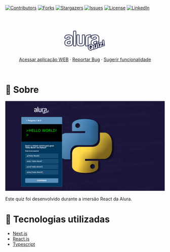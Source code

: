 [contributors-shield]: https://img.shields.io/github/contributors/luanws/quiz.svg?style=for-the-badge
[contributors-url]: https://github.com/luanws/quiz/graphs/contributors
[forks-shield]: https://img.shields.io/github/forks/luanws/quiz.svg?style=for-the-badge
[forks-url]: https://github.com/luanws/quiz/network/members
[stars-shield]: https://img.shields.io/github/stars/luanws/quiz.svg?style=for-the-badge
[stars-url]: https://github.com/luanws/quiz/stargazers
[issues-shield]: https://img.shields.io/github/issues/luanws/quiz.svg?style=for-the-badge
[issues-url]: https://github.com/luanws/quiz/issues
[license-shield]: https://img.shields.io/github/license/luanws/quiz.svg?style=for-the-badge
[license-url]: https://github.com/luanws/quiz/blob/master/LICENSE.txt
[linkedin-shield]: https://img.shields.io/badge/-LinkedIn-black.svg?style=for-the-badge&logo=linkedin&colorB=555
[linkedin-url]: https://www.linkedin.com/in/luanws/


[![Contributors][contributors-shield]][contributors-url]
[![Forks][forks-shield]][forks-url]
[![Stargazers][stars-shield]][stars-url]
[![Issues][issues-shield]][issues-url]
[![License][license-shield]][license-url]
[![LinkedIn][linkedin-shield]][linkedin-url]

<br/>
<br/>

<p align="center">
  <a href="https://github.com/luanws/quiz">
    <svg class="QuizLogo-sc-5mo635-0 bkdKNt" width="135" height="67" viewBox="0 0 135 67" fill="none" xmlns="http://www.w3.org/2000/svg"><g clip-path="url(#clip0)"><mask id="path-1-outside-1" maskUnits="userSpaceOnUse" x="2" y="2" width="110" height="50" fill="black"><rect fill="white" x="2" y="2" width="110" height="50"></rect><path fill-rule="evenodd" clip-rule="evenodd" d="M32.0345 4H36.8354C37.0766 4 37.2787 4.186 37.2787 4.408V48.628C37.2778 48.7361 37.2309 48.8396 37.148 48.9162C37.0651 48.9928 36.9529 49.0363 36.8354 49.0375H32.0345C31.9171 49.0363 31.8048 48.9928 31.7219 48.9162C31.639 48.8396 31.5921 48.7361 31.5913 48.628V4.408C31.5913 4.186 31.7917 4 32.0345 4ZM65.0296 40.3855V41.5C65.0296 41.983 64.9498 42.6505 64.7477 43.5055C64.5864 44.3215 64.1024 45.175 63.3364 45.9925C62.5705 46.81 61.4412 47.5525 59.9077 48.1465C58.3759 48.7405 56.2769 49.0375 53.575 49.0375C50.8714 49.0375 48.7741 48.7405 47.2422 48.1465C45.7104 47.5525 44.5794 46.846 43.8135 45.9925C43.0476 45.175 42.5619 44.3215 42.4006 43.468C42.2393 42.613 42.1187 41.983 42.1187 41.5V16.327C42.1187 16.1035 42.3207 15.919 42.5619 15.919H47.3628C47.604 15.919 47.8061 16.1035 47.8061 16.327V39.904C47.8061 40.684 47.9267 41.239 48.0489 41.686C48.1695 42.1315 48.4107 42.577 48.7741 42.9475C49.1375 43.357 49.703 43.69 50.4689 43.951C51.1941 44.2105 52.2028 44.359 53.4544 44.359C54.745 44.359 55.7929 44.209 56.5588 43.951C57.3247 43.69 57.8902 43.357 58.2944 42.985C58.6969 42.6145 58.9788 42.205 59.101 41.7595C59.2216 41.314 59.383 40.9435 59.383 39.8665V16.327C59.383 16.1035 59.585 15.919 59.8262 15.919H64.6271C64.8683 15.919 65.0704 16.1035 65.0704 16.327V40.387H65.0296V40.3855ZM81.3667 15.919H84.5933C84.8769 15.919 85.0773 16.1785 84.9975 16.438L83.9089 20.299C83.8682 20.485 83.6661 20.596 83.5047 20.596H81.2461C80.0353 20.596 79.0673 20.746 78.3013 21.0415C77.5762 21.3385 76.9699 21.673 76.5674 22.081C76.2092 22.4272 75.9466 22.8475 75.8015 23.3065C75.6793 23.752 75.6385 24.1615 75.6385 24.532V48.6655C75.6377 48.7736 75.5908 48.8771 75.5079 48.9537C75.425 49.0303 75.3127 49.0738 75.1953 49.075H70.3553C70.2378 49.0738 70.1256 49.0303 70.0427 48.9537C69.9598 48.8771 69.9128 48.7736 69.912 48.6655V23.4925C69.912 23.047 69.9919 22.378 70.1939 21.5245C70.3553 20.6695 70.8393 19.8535 71.6052 19C72.3711 18.1825 73.5021 17.44 75.0339 16.846C76.5267 16.216 78.6647 15.919 81.3667 15.919ZM15.4156 15.919C19.3267 15.919 22.1916 16.624 24.0477 18.034C25.8631 19.4455 26.7904 21.229 26.7904 23.344V41.5375C26.7904 42.28 26.629 43.0975 26.3471 43.951C26.0652 44.842 25.4997 45.658 24.6523 46.3645C23.8049 47.107 22.6364 47.6995 21.1844 48.22C19.7308 48.703 17.7948 48.9625 15.4563 48.9625C13.077 48.9625 11.1801 48.703 9.72815 48.22C8.27615 47.737 7.10444 47.107 6.25867 46.3645C5.41126 45.622 4.84741 44.8045 4.56385 43.9495C4.28193 43.06 4.12059 42.2425 4.12059 41.5375V38.6425C4.12059 37.0825 4.56548 35.671 5.41126 34.408C6.29941 33.1465 7.50859 32.218 9.12356 31.6975C9.93022 31.438 10.8184 31.1785 11.8662 30.844C12.875 30.5095 13.8821 30.214 14.8501 29.878C15.8181 29.581 16.6264 29.284 17.3516 29.062C18.0784 28.8025 18.5216 28.69 18.683 28.6165C18.8443 28.5415 19.0855 28.4305 19.3674 28.282C19.651 28.1335 19.9329 27.9115 20.2148 27.652C20.4984 27.3535 20.7004 27.0205 20.9009 26.686C21.103 26.314 21.1844 25.8685 21.1844 25.3855V24.235C21.1844 23.827 21.103 23.419 20.9009 22.9735C20.7396 22.5265 20.4169 22.156 19.9736 21.784C19.5304 21.4135 18.9241 21.1165 18.1973 20.893C17.4721 20.671 16.5449 20.56 15.4156 20.56C13.1976 20.56 11.7049 20.968 10.8982 21.8215C10.2024 22.5714 9.79155 23.51 9.72815 24.4945C9.72815 24.718 9.52607 24.8665 9.28489 24.8665H4.44489C4.32744 24.8657 4.21502 24.8225 4.13182 24.7462C4.04861 24.6699 4.00128 24.5666 4 24.4585V23.3815C4 22.342 4.20207 21.376 4.64533 20.4865C5.04948 19.594 5.73393 18.7765 6.70193 18.109C7.63082 17.44 8.80089 16.8835 10.2529 16.513C11.6641 16.141 13.3981 15.919 15.4156 15.919ZM21.1437 32.218C21.1067 32.4085 21.0265 32.5896 20.9083 32.7496C20.7901 32.9096 20.6365 33.0449 20.4576 33.1465C20.0942 33.3685 19.7732 33.4795 19.4489 33.592C18.7644 33.814 18.0376 34.0375 17.2717 34.297C16.5058 34.5565 15.779 34.8175 15.0929 35.002C14.2862 35.263 13.5203 35.485 12.8342 35.7445C12.2847 35.9657 11.7695 36.2532 11.3024 36.5995C10.8982 36.9325 10.5348 37.342 10.2105 37.861C9.88948 38.3815 9.72815 39.013 9.72815 39.7915C9.72815 41.3515 10.1307 42.502 10.9373 43.282C11.744 44.0245 13.2367 44.4325 15.4156 44.4325C17.6335 44.4325 19.167 44.0245 19.9736 43.2445C20.7803 42.4285 21.1844 41.314 21.1844 39.829V32.218H21.1437ZM98.5511 15.919C102.462 15.919 105.327 16.624 107.183 18.034C108.999 19.4455 109.926 21.229 109.926 23.344V41.5375C109.926 42.28 109.765 43.0975 109.483 43.951C109.199 44.842 108.635 45.658 107.788 46.3645C106.94 47.107 105.77 47.6995 104.318 48.22C102.868 48.703 100.93 48.9625 98.5919 48.9625C96.2126 48.9625 94.3157 48.703 92.8637 48.22C91.4117 47.737 90.24 47.107 89.3942 46.3645C88.5468 45.622 87.983 44.8045 87.6994 43.9495C87.4175 43.06 87.2562 42.2425 87.2562 41.5375V38.6425C87.2562 37.0825 87.6994 35.671 88.5468 34.408C89.435 33.1465 90.6442 32.218 92.2575 31.6975C93.0642 31.438 93.9523 31.1785 95.0018 30.844C96.0089 30.5095 97.0176 30.214 97.9856 29.878C98.9536 29.581 99.7619 29.284 100.487 29.062C101.212 28.8025 101.657 28.69 101.819 28.6165C101.98 28.5415 102.221 28.4305 102.503 28.282C102.787 28.1335 103.068 27.9115 103.35 27.652C103.634 27.3535 103.834 27.0205 104.036 26.686C104.239 26.314 104.318 25.8685 104.318 25.3855V24.235C104.318 23.827 104.237 23.419 104.036 22.9735C103.875 22.5265 103.552 22.156 103.108 21.784C102.666 21.4135 102.06 21.1165 101.335 20.893C100.608 20.671 99.6805 20.56 98.5511 20.56C96.3316 20.56 94.8405 20.968 94.0338 21.8215C93.3379 22.5714 92.9271 23.51 92.8637 24.4945C92.8637 24.718 92.6616 24.8665 92.4188 24.8665H87.5788C87.4617 24.8653 87.3496 24.822 87.2668 24.7457C87.1839 24.6694 87.1368 24.5663 87.1356 24.4585V23.3815C87.1356 22.342 87.3376 21.376 87.7809 20.4865C88.1834 19.594 88.8695 18.7765 89.8375 18.109C90.7664 17.44 91.9348 16.8835 93.3868 16.513C94.8405 16.141 96.5336 15.919 98.5511 15.919ZM104.279 32.218C104.242 32.4085 104.162 32.5896 104.044 32.7496C103.926 32.9096 103.772 33.0449 103.593 33.1465C103.23 33.3685 102.909 33.4795 102.584 33.592C101.9 33.814 101.173 34.0375 100.406 34.297C99.6397 34.5565 98.9145 34.8175 98.2284 35.002C97.4218 35.263 96.6542 35.485 95.9698 35.7445C95.4196 35.9656 94.9039 36.2531 94.4363 36.5995C94.0338 36.9325 93.6704 37.342 93.3477 37.861C93.025 38.3815 92.8637 39.013 92.8637 39.7915C92.8637 41.3515 93.2662 42.502 94.0729 43.282C94.8796 44.0245 96.3723 44.4325 98.5511 44.4325C100.769 44.4325 102.303 44.0245 103.109 43.2445C103.916 42.4285 104.318 41.314 104.318 39.829V32.218H104.279Z"></path></mask><path fill-rule="evenodd" clip-rule="evenodd" d="M32.0345 4H36.8354C37.0766 4 37.2787 4.186 37.2787 4.408V48.628C37.2778 48.7361 37.2309 48.8396 37.148 48.9162C37.0651 48.9928 36.9529 49.0363 36.8354 49.0375H32.0345C31.9171 49.0363 31.8048 48.9928 31.7219 48.9162C31.639 48.8396 31.5921 48.7361 31.5913 48.628V4.408C31.5913 4.186 31.7917 4 32.0345 4ZM65.0296 40.3855V41.5C65.0296 41.983 64.9498 42.6505 64.7477 43.5055C64.5864 44.3215 64.1024 45.175 63.3364 45.9925C62.5705 46.81 61.4412 47.5525 59.9077 48.1465C58.3759 48.7405 56.2769 49.0375 53.575 49.0375C50.8714 49.0375 48.7741 48.7405 47.2422 48.1465C45.7104 47.5525 44.5794 46.846 43.8135 45.9925C43.0476 45.175 42.5619 44.3215 42.4006 43.468C42.2393 42.613 42.1187 41.983 42.1187 41.5V16.327C42.1187 16.1035 42.3207 15.919 42.5619 15.919H47.3628C47.604 15.919 47.8061 16.1035 47.8061 16.327V39.904C47.8061 40.684 47.9267 41.239 48.0489 41.686C48.1695 42.1315 48.4107 42.577 48.7741 42.9475C49.1375 43.357 49.703 43.69 50.4689 43.951C51.1941 44.2105 52.2028 44.359 53.4544 44.359C54.745 44.359 55.7929 44.209 56.5588 43.951C57.3247 43.69 57.8902 43.357 58.2944 42.985C58.6969 42.6145 58.9788 42.205 59.101 41.7595C59.2216 41.314 59.383 40.9435 59.383 39.8665V16.327C59.383 16.1035 59.585 15.919 59.8262 15.919H64.6271C64.8683 15.919 65.0704 16.1035 65.0704 16.327V40.387H65.0296V40.3855ZM81.3667 15.919H84.5933C84.8769 15.919 85.0773 16.1785 84.9975 16.438L83.9089 20.299C83.8682 20.485 83.6661 20.596 83.5047 20.596H81.2461C80.0353 20.596 79.0673 20.746 78.3013 21.0415C77.5762 21.3385 76.9699 21.673 76.5674 22.081C76.2092 22.4272 75.9466 22.8475 75.8015 23.3065C75.6793 23.752 75.6385 24.1615 75.6385 24.532V48.6655C75.6377 48.7736 75.5908 48.8771 75.5079 48.9537C75.425 49.0303 75.3127 49.0738 75.1953 49.075H70.3553C70.2378 49.0738 70.1256 49.0303 70.0427 48.9537C69.9598 48.8771 69.9128 48.7736 69.912 48.6655V23.4925C69.912 23.047 69.9919 22.378 70.1939 21.5245C70.3553 20.6695 70.8393 19.8535 71.6052 19C72.3711 18.1825 73.5021 17.44 75.0339 16.846C76.5267 16.216 78.6647 15.919 81.3667 15.919ZM15.4156 15.919C19.3267 15.919 22.1916 16.624 24.0477 18.034C25.8631 19.4455 26.7904 21.229 26.7904 23.344V41.5375C26.7904 42.28 26.629 43.0975 26.3471 43.951C26.0652 44.842 25.4997 45.658 24.6523 46.3645C23.8049 47.107 22.6364 47.6995 21.1844 48.22C19.7308 48.703 17.7948 48.9625 15.4563 48.9625C13.077 48.9625 11.1801 48.703 9.72815 48.22C8.27615 47.737 7.10444 47.107 6.25867 46.3645C5.41126 45.622 4.84741 44.8045 4.56385 43.9495C4.28193 43.06 4.12059 42.2425 4.12059 41.5375V38.6425C4.12059 37.0825 4.56548 35.671 5.41126 34.408C6.29941 33.1465 7.50859 32.218 9.12356 31.6975C9.93022 31.438 10.8184 31.1785 11.8662 30.844C12.875 30.5095 13.8821 30.214 14.8501 29.878C15.8181 29.581 16.6264 29.284 17.3516 29.062C18.0784 28.8025 18.5216 28.69 18.683 28.6165C18.8443 28.5415 19.0855 28.4305 19.3674 28.282C19.651 28.1335 19.9329 27.9115 20.2148 27.652C20.4984 27.3535 20.7004 27.0205 20.9009 26.686C21.103 26.314 21.1844 25.8685 21.1844 25.3855V24.235C21.1844 23.827 21.103 23.419 20.9009 22.9735C20.7396 22.5265 20.4169 22.156 19.9736 21.784C19.5304 21.4135 18.9241 21.1165 18.1973 20.893C17.4721 20.671 16.5449 20.56 15.4156 20.56C13.1976 20.56 11.7049 20.968 10.8982 21.8215C10.2024 22.5714 9.79155 23.51 9.72815 24.4945C9.72815 24.718 9.52607 24.8665 9.28489 24.8665H4.44489C4.32744 24.8657 4.21502 24.8225 4.13182 24.7462C4.04861 24.6699 4.00128 24.5666 4 24.4585V23.3815C4 22.342 4.20207 21.376 4.64533 20.4865C5.04948 19.594 5.73393 18.7765 6.70193 18.109C7.63082 17.44 8.80089 16.8835 10.2529 16.513C11.6641 16.141 13.3981 15.919 15.4156 15.919ZM21.1437 32.218C21.1067 32.4085 21.0265 32.5896 20.9083 32.7496C20.7901 32.9096 20.6365 33.0449 20.4576 33.1465C20.0942 33.3685 19.7732 33.4795 19.4489 33.592C18.7644 33.814 18.0376 34.0375 17.2717 34.297C16.5058 34.5565 15.779 34.8175 15.0929 35.002C14.2862 35.263 13.5203 35.485 12.8342 35.7445C12.2847 35.9657 11.7695 36.2532 11.3024 36.5995C10.8982 36.9325 10.5348 37.342 10.2105 37.861C9.88948 38.3815 9.72815 39.013 9.72815 39.7915C9.72815 41.3515 10.1307 42.502 10.9373 43.282C11.744 44.0245 13.2367 44.4325 15.4156 44.4325C17.6335 44.4325 19.167 44.0245 19.9736 43.2445C20.7803 42.4285 21.1844 41.314 21.1844 39.829V32.218H21.1437ZM98.5511 15.919C102.462 15.919 105.327 16.624 107.183 18.034C108.999 19.4455 109.926 21.229 109.926 23.344V41.5375C109.926 42.28 109.765 43.0975 109.483 43.951C109.199 44.842 108.635 45.658 107.788 46.3645C106.94 47.107 105.77 47.6995 104.318 48.22C102.868 48.703 100.93 48.9625 98.5919 48.9625C96.2126 48.9625 94.3157 48.703 92.8637 48.22C91.4117 47.737 90.24 47.107 89.3942 46.3645C88.5468 45.622 87.983 44.8045 87.6994 43.9495C87.4175 43.06 87.2562 42.2425 87.2562 41.5375V38.6425C87.2562 37.0825 87.6994 35.671 88.5468 34.408C89.435 33.1465 90.6442 32.218 92.2575 31.6975C93.0642 31.438 93.9523 31.1785 95.0018 30.844C96.0089 30.5095 97.0176 30.214 97.9856 29.878C98.9536 29.581 99.7619 29.284 100.487 29.062C101.212 28.8025 101.657 28.69 101.819 28.6165C101.98 28.5415 102.221 28.4305 102.503 28.282C102.787 28.1335 103.068 27.9115 103.35 27.652C103.634 27.3535 103.834 27.0205 104.036 26.686C104.239 26.314 104.318 25.8685 104.318 25.3855V24.235C104.318 23.827 104.237 23.419 104.036 22.9735C103.875 22.5265 103.552 22.156 103.108 21.784C102.666 21.4135 102.06 21.1165 101.335 20.893C100.608 20.671 99.6805 20.56 98.5511 20.56C96.3316 20.56 94.8405 20.968 94.0338 21.8215C93.3379 22.5714 92.9271 23.51 92.8637 24.4945C92.8637 24.718 92.6616 24.8665 92.4188 24.8665H87.5788C87.4617 24.8653 87.3496 24.822 87.2668 24.7457C87.1839 24.6694 87.1368 24.5663 87.1356 24.4585V23.3815C87.1356 22.342 87.3376 21.376 87.7809 20.4865C88.1834 19.594 88.8695 18.7765 89.8375 18.109C90.7664 17.44 91.9348 16.8835 93.3868 16.513C94.8405 16.141 96.5336 15.919 98.5511 15.919ZM104.279 32.218C104.242 32.4085 104.162 32.5896 104.044 32.7496C103.926 32.9096 103.772 33.0449 103.593 33.1465C103.23 33.3685 102.909 33.4795 102.584 33.592C101.9 33.814 101.173 34.0375 100.406 34.297C99.6397 34.5565 98.9145 34.8175 98.2284 35.002C97.4218 35.263 96.6542 35.485 95.9698 35.7445C95.4196 35.9656 94.9039 36.2531 94.4363 36.5995C94.0338 36.9325 93.6704 37.342 93.3477 37.861C93.025 38.3815 92.8637 39.013 92.8637 39.7915C92.8637 41.3515 93.2662 42.502 94.0729 43.282C94.8796 44.0245 96.3723 44.4325 98.5511 44.4325C100.769 44.4325 102.303 44.0245 103.109 43.2445C103.916 42.4285 104.318 41.314 104.318 39.829V32.218H104.279Z" fill="white"></path><path fill-rule="evenodd" clip-rule="evenodd" d="M32.0345 4H36.8354C37.0766 4 37.2787 4.186 37.2787 4.408V48.628C37.2778 48.7361 37.2309 48.8396 37.148 48.9162C37.0651 48.9928 36.9529 49.0363 36.8354 49.0375H32.0345C31.9171 49.0363 31.8048 48.9928 31.7219 48.9162C31.639 48.8396 31.5921 48.7361 31.5913 48.628V4.408C31.5913 4.186 31.7917 4 32.0345 4ZM65.0296 40.3855V41.5C65.0296 41.983 64.9498 42.6505 64.7477 43.5055C64.5864 44.3215 64.1024 45.175 63.3364 45.9925C62.5705 46.81 61.4412 47.5525 59.9077 48.1465C58.3759 48.7405 56.2769 49.0375 53.575 49.0375C50.8714 49.0375 48.7741 48.7405 47.2422 48.1465C45.7104 47.5525 44.5794 46.846 43.8135 45.9925C43.0476 45.175 42.5619 44.3215 42.4006 43.468C42.2393 42.613 42.1187 41.983 42.1187 41.5V16.327C42.1187 16.1035 42.3207 15.919 42.5619 15.919H47.3628C47.604 15.919 47.8061 16.1035 47.8061 16.327V39.904C47.8061 40.684 47.9267 41.239 48.0489 41.686C48.1695 42.1315 48.4107 42.577 48.7741 42.9475C49.1375 43.357 49.703 43.69 50.4689 43.951C51.1941 44.2105 52.2028 44.359 53.4544 44.359C54.745 44.359 55.7929 44.209 56.5588 43.951C57.3247 43.69 57.8902 43.357 58.2944 42.985C58.6969 42.6145 58.9788 42.205 59.101 41.7595C59.2216 41.314 59.383 40.9435 59.383 39.8665V16.327C59.383 16.1035 59.585 15.919 59.8262 15.919H64.6271C64.8683 15.919 65.0704 16.1035 65.0704 16.327V40.387H65.0296V40.3855ZM81.3667 15.919H84.5933C84.8769 15.919 85.0773 16.1785 84.9975 16.438L83.9089 20.299C83.8682 20.485 83.6661 20.596 83.5047 20.596H81.2461C80.0353 20.596 79.0673 20.746 78.3013 21.0415C77.5762 21.3385 76.9699 21.673 76.5674 22.081C76.2092 22.4272 75.9466 22.8475 75.8015 23.3065C75.6793 23.752 75.6385 24.1615 75.6385 24.532V48.6655C75.6377 48.7736 75.5908 48.8771 75.5079 48.9537C75.425 49.0303 75.3127 49.0738 75.1953 49.075H70.3553C70.2378 49.0738 70.1256 49.0303 70.0427 48.9537C69.9598 48.8771 69.9128 48.7736 69.912 48.6655V23.4925C69.912 23.047 69.9919 22.378 70.1939 21.5245C70.3553 20.6695 70.8393 19.8535 71.6052 19C72.3711 18.1825 73.5021 17.44 75.0339 16.846C76.5267 16.216 78.6647 15.919 81.3667 15.919ZM15.4156 15.919C19.3267 15.919 22.1916 16.624 24.0477 18.034C25.8631 19.4455 26.7904 21.229 26.7904 23.344V41.5375C26.7904 42.28 26.629 43.0975 26.3471 43.951C26.0652 44.842 25.4997 45.658 24.6523 46.3645C23.8049 47.107 22.6364 47.6995 21.1844 48.22C19.7308 48.703 17.7948 48.9625 15.4563 48.9625C13.077 48.9625 11.1801 48.703 9.72815 48.22C8.27615 47.737 7.10444 47.107 6.25867 46.3645C5.41126 45.622 4.84741 44.8045 4.56385 43.9495C4.28193 43.06 4.12059 42.2425 4.12059 41.5375V38.6425C4.12059 37.0825 4.56548 35.671 5.41126 34.408C6.29941 33.1465 7.50859 32.218 9.12356 31.6975C9.93022 31.438 10.8184 31.1785 11.8662 30.844C12.875 30.5095 13.8821 30.214 14.8501 29.878C15.8181 29.581 16.6264 29.284 17.3516 29.062C18.0784 28.8025 18.5216 28.69 18.683 28.6165C18.8443 28.5415 19.0855 28.4305 19.3674 28.282C19.651 28.1335 19.9329 27.9115 20.2148 27.652C20.4984 27.3535 20.7004 27.0205 20.9009 26.686C21.103 26.314 21.1844 25.8685 21.1844 25.3855V24.235C21.1844 23.827 21.103 23.419 20.9009 22.9735C20.7396 22.5265 20.4169 22.156 19.9736 21.784C19.5304 21.4135 18.9241 21.1165 18.1973 20.893C17.4721 20.671 16.5449 20.56 15.4156 20.56C13.1976 20.56 11.7049 20.968 10.8982 21.8215C10.2024 22.5714 9.79155 23.51 9.72815 24.4945C9.72815 24.718 9.52607 24.8665 9.28489 24.8665H4.44489C4.32744 24.8657 4.21502 24.8225 4.13182 24.7462C4.04861 24.6699 4.00128 24.5666 4 24.4585V23.3815C4 22.342 4.20207 21.376 4.64533 20.4865C5.04948 19.594 5.73393 18.7765 6.70193 18.109C7.63082 17.44 8.80089 16.8835 10.2529 16.513C11.6641 16.141 13.3981 15.919 15.4156 15.919ZM21.1437 32.218C21.1067 32.4085 21.0265 32.5896 20.9083 32.7496C20.7901 32.9096 20.6365 33.0449 20.4576 33.1465C20.0942 33.3685 19.7732 33.4795 19.4489 33.592C18.7644 33.814 18.0376 34.0375 17.2717 34.297C16.5058 34.5565 15.779 34.8175 15.0929 35.002C14.2862 35.263 13.5203 35.485 12.8342 35.7445C12.2847 35.9657 11.7695 36.2532 11.3024 36.5995C10.8982 36.9325 10.5348 37.342 10.2105 37.861C9.88948 38.3815 9.72815 39.013 9.72815 39.7915C9.72815 41.3515 10.1307 42.502 10.9373 43.282C11.744 44.0245 13.2367 44.4325 15.4156 44.4325C17.6335 44.4325 19.167 44.0245 19.9736 43.2445C20.7803 42.4285 21.1844 41.314 21.1844 39.829V32.218H21.1437ZM98.5511 15.919C102.462 15.919 105.327 16.624 107.183 18.034C108.999 19.4455 109.926 21.229 109.926 23.344V41.5375C109.926 42.28 109.765 43.0975 109.483 43.951C109.199 44.842 108.635 45.658 107.788 46.3645C106.94 47.107 105.77 47.6995 104.318 48.22C102.868 48.703 100.93 48.9625 98.5919 48.9625C96.2126 48.9625 94.3157 48.703 92.8637 48.22C91.4117 47.737 90.24 47.107 89.3942 46.3645C88.5468 45.622 87.983 44.8045 87.6994 43.9495C87.4175 43.06 87.2562 42.2425 87.2562 41.5375V38.6425C87.2562 37.0825 87.6994 35.671 88.5468 34.408C89.435 33.1465 90.6442 32.218 92.2575 31.6975C93.0642 31.438 93.9523 31.1785 95.0018 30.844C96.0089 30.5095 97.0176 30.214 97.9856 29.878C98.9536 29.581 99.7619 29.284 100.487 29.062C101.212 28.8025 101.657 28.69 101.819 28.6165C101.98 28.5415 102.221 28.4305 102.503 28.282C102.787 28.1335 103.068 27.9115 103.35 27.652C103.634 27.3535 103.834 27.0205 104.036 26.686C104.239 26.314 104.318 25.8685 104.318 25.3855V24.235C104.318 23.827 104.237 23.419 104.036 22.9735C103.875 22.5265 103.552 22.156 103.108 21.784C102.666 21.4135 102.06 21.1165 101.335 20.893C100.608 20.671 99.6805 20.56 98.5511 20.56C96.3316 20.56 94.8405 20.968 94.0338 21.8215C93.3379 22.5714 92.9271 23.51 92.8637 24.4945C92.8637 24.718 92.6616 24.8665 92.4188 24.8665H87.5788C87.4617 24.8653 87.3496 24.822 87.2668 24.7457C87.1839 24.6694 87.1368 24.5663 87.1356 24.4585V23.3815C87.1356 22.342 87.3376 21.376 87.7809 20.4865C88.1834 19.594 88.8695 18.7765 89.8375 18.109C90.7664 17.44 91.9348 16.8835 93.3868 16.513C94.8405 16.141 96.5336 15.919 98.5511 15.919ZM104.279 32.218C104.242 32.4085 104.162 32.5896 104.044 32.7496C103.926 32.9096 103.772 33.0449 103.593 33.1465C103.23 33.3685 102.909 33.4795 102.584 33.592C101.9 33.814 101.173 34.0375 100.406 34.297C99.6397 34.5565 98.9145 34.8175 98.2284 35.002C97.4218 35.263 96.6542 35.485 95.9698 35.7445C95.4196 35.9656 94.9039 36.2531 94.4363 36.5995C94.0338 36.9325 93.6704 37.342 93.3477 37.861C93.025 38.3815 92.8637 39.013 92.8637 39.7915C92.8637 41.3515 93.2662 42.502 94.0729 43.282C94.8796 44.0245 96.3723 44.4325 98.5511 44.4325C100.769 44.4325 102.303 44.0245 103.109 43.2445C103.916 42.4285 104.318 41.314 104.318 39.829V32.218H104.279Z" stroke="#252B51" stroke-width="4" mask="url(#path-1-outside-1)"></path><path d="M86.8469 62.368C84.8917 63.0142 83.211 62.938 81.805 62.1393C80.3989 61.3406 79.3095 59.9506 78.5365 57.9694C77.8934 56.3209 77.6895 54.6809 77.9248 53.0493C78.1601 51.4178 78.8115 49.9732 79.879 48.7154C80.9406 47.4425 82.334 46.521 84.0592 45.9507C85.7351 45.3968 87.2807 45.4835 88.696 46.2109C90.1219 46.9177 91.2419 48.3146 92.0561 50.4017C92.4928 51.5209 92.7099 52.6955 92.7075 53.9256C92.7051 55.1558 92.4778 56.3322 92.0254 57.4549C93.894 58.2032 94.8579 58.6529 94.9169 58.8042C95.0703 59.1974 95.0598 59.5509 94.8854 59.8646C94.7333 60.1881 94.4273 60.4258 93.9672 60.5779C93.6222 60.692 92.5301 60.4127 90.6909 59.74C89.6892 60.976 88.4079 61.852 86.8469 62.368ZM86.3954 60.2122C87.102 59.9787 87.7105 59.4702 88.221 58.6868C87.4993 58.3107 86.7651 57.8789 86.0184 57.3915C85.2882 56.8987 84.8877 56.5616 84.8169 56.3801C84.6576 55.9717 84.6306 55.6648 84.7359 55.4592C84.8518 55.2331 85.1068 55.0549 85.5012 54.9246C85.5505 54.9083 85.9935 55.0692 86.8303 55.4073C87.1653 55.5527 87.9239 55.8568 89.1062 56.3197C89.2619 55.4828 89.2926 54.6105 89.1981 53.7026C89.1142 52.7742 88.8952 51.8563 88.5411 50.9489C88.1281 49.8902 87.5871 49.1215 86.9179 48.6426C86.2653 48.1583 85.4789 48.0682 84.5587 48.3723C83.5072 48.7199 82.7122 49.3924 82.1739 50.3899C81.6356 51.3874 81.3576 52.5293 81.3401 53.8157C81.3167 55.0869 81.5292 56.2972 81.9776 57.4466C82.249 58.1423 82.6365 58.7314 83.14 59.2137C83.6541 59.6756 84.206 59.9968 84.7959 60.1775C85.3858 60.3581 85.9189 60.3697 86.3954 60.2122Z" fill="white"></path><path d="M105.647 55.5391C105.682 55.8179 105.602 56.0407 105.407 56.2075C105.219 56.3894 104.935 56.5428 104.557 56.6677C103.424 57.0424 102.765 56.9954 102.583 56.5265L102.394 55.6156C102.058 56.0853 101.64 56.5821 101.139 57.1061C100.639 57.63 100.183 57.9599 99.7723 58.0957C97.3405 58.8995 95.8385 58.5678 95.2662 57.1008C94.2926 54.6054 94.0498 51.6294 94.5377 48.1729C94.5992 47.7599 94.7072 47.4424 94.8618 47.2206C95.0328 46.9933 95.3894 46.7901 95.9316 46.6108C96.5067 46.4208 96.9634 46.3552 97.3018 46.4141C97.6506 46.4524 97.8634 46.5699 97.9401 46.7665C97.9578 46.8119 97.9205 46.9779 97.8283 47.2645C97.7243 47.5208 97.6449 47.769 97.5901 48.0091C96.972 50.894 97.1025 53.4632 97.9816 55.7167C98.0583 55.9133 98.2083 56.0601 98.4316 56.157C98.655 56.2539 98.8323 56.2807 98.9638 56.2372C99.3253 56.1177 99.8712 55.758 100.602 55.158C101.349 54.5525 101.887 54.0074 102.218 53.5226L101.994 51.5222C101.73 49.1337 101.574 47.6655 101.527 47.1175C101.472 46.4528 101.51 45.8853 101.642 45.4149C101.784 44.9239 102.168 44.5752 102.792 44.3688C103.663 44.081 104.193 44.179 104.382 44.663C104.411 44.7386 104.425 44.8451 104.423 44.9824C104.431 45.0991 104.442 45.198 104.455 45.279L104.903 49.28C105.253 52.4595 105.501 54.5459 105.647 55.5391Z" fill="white"></path><path d="M105.645 40.4037C105.462 39.9349 105.456 39.4674 105.627 39.0012C105.814 38.5296 106.195 38.1988 106.77 38.0087C107.378 37.8078 107.971 37.8079 108.551 38.0091C109.146 38.2049 109.53 38.5221 109.701 38.9607C109.872 39.3992 109.79 39.8534 109.453 40.323C109.117 40.7927 108.645 41.128 108.037 41.329C107.446 41.5245 106.941 41.5377 106.522 41.3687C106.115 41.1791 105.822 40.8574 105.645 40.4037ZM107.968 53.133C107.862 52.8607 107.531 49.8968 106.975 44.2411L106.5 43.4506C106.435 43.2842 106.492 43.1204 106.67 42.959C106.848 42.7977 107.241 42.6166 107.849 42.4156C108.326 42.2581 108.718 42.265 109.026 42.4364C109.35 42.6024 109.577 42.8517 109.707 43.1844C109.743 43.2752 109.773 43.4016 109.8 43.5637L110.792 52.4556L111.268 53.2461C111.332 53.4124 111.276 53.5763 111.098 53.7376C110.919 53.899 110.526 54.0801 109.918 54.2811C109.376 54.4603 108.967 54.4334 108.69 54.2003C108.408 53.9522 108.167 53.5964 107.968 53.133Z" fill="white"></path><path d="M122.195 49.9925C118.16 51.8214 115.862 52.8715 115.3 53.1426C114.715 53.404 114.415 53.5375 114.399 53.5429C114.103 53.6407 113.825 53.6898 113.566 53.6902C113.29 53.696 113.112 53.6439 113.032 53.5337C112.969 53.469 112.85 53.3546 112.675 53.1906C112.5 53.0265 112.386 52.8765 112.333 52.7404C112.279 52.6042 112.279 52.4848 112.332 52.382C112.379 52.2641 112.533 52.1363 112.794 51.9986C113.04 51.8664 113.211 51.7839 113.31 51.7514C113.804 50.7345 114.443 49.3536 115.228 47.6088C116.327 45.1966 117.18 43.4122 117.786 42.2557L113.049 44.3079C112.54 44.4762 112.194 44.326 112.011 43.8571C111.864 43.4791 111.864 43.0521 112.012 42.5762C112.053 42.4432 112.655 42.1077 113.818 41.5697C114.98 41.0317 116.256 40.4735 117.644 39.8951C119.043 39.2962 119.939 38.9316 120.334 38.8013C120.958 38.5949 121.4 38.8244 121.66 39.4899C121.736 39.6865 121.736 39.9 121.659 40.1303C121.576 40.3456 121.445 40.5339 121.267 40.6952L120.893 41.3055C120.32 42.4511 119.633 43.899 118.832 45.6493L116.786 49.9623C119.264 48.8017 120.864 48.1019 121.587 47.863C122.212 47.6566 122.654 47.8861 122.913 48.5516C123.014 48.8087 122.982 49.0838 122.818 49.377C122.665 49.6497 122.457 49.8548 122.195 49.9925Z" fill="white"></path><path d="M127.144 43.2346C127.205 43.6755 127.15 44.0096 126.979 44.2369C126.824 44.4587 126.476 44.6593 125.933 44.8385C125.013 45.1426 124.438 44.9998 124.208 44.41C124.061 44.0319 123.926 43.4019 123.805 42.52C123.694 41.6176 123.567 40.4131 123.424 38.9065C123.23 36.8876 123.039 35.2092 122.851 33.8713C122.726 33.0759 123.165 32.5126 124.167 32.1813C124.66 32.0184 125.071 31.9767 125.399 32.0561C125.726 32.1356 125.913 32.3299 125.96 32.6389L127.144 43.2346ZM126.495 49.0581C126.067 49.1993 125.642 49.1779 125.217 48.9937C124.787 48.7944 124.495 48.4982 124.342 48.1049C124.189 47.7117 124.244 47.2836 124.509 46.8205C124.767 46.3423 125.184 46.0082 125.759 45.8181C126.269 45.6498 126.74 45.622 127.174 45.7348C127.601 45.8325 127.904 46.1082 128.081 46.5619C128.263 47.0307 128.185 47.5178 127.844 48.0232C127.519 48.5231 127.07 48.8681 126.495 49.0581Z" fill="white"></path><path fill-rule="evenodd" clip-rule="evenodd" d="M86.918 48.6425C86.2653 48.1582 85.4789 48.0681 84.5588 48.3723C83.5072 48.7199 82.7123 49.3924 82.1739 50.3899C81.6356 51.3874 81.3577 52.5293 81.3401 53.8156C81.3167 55.0869 81.5292 56.2972 81.9776 57.4466C82.249 58.1423 82.6365 58.7313 83.14 59.2137C83.6541 59.6755 84.2061 59.9968 84.7959 60.1774C85.3858 60.3581 85.919 60.3696 86.3955 60.2121C86.5752 60.1528 86.7485 60.0756 86.9155 59.9806C87.4052 59.7022 87.8404 59.2709 88.2211 58.6867C87.8894 58.5139 87.5552 58.3294 87.2183 58.1331C86.822 57.9021 86.422 57.6549 86.0185 57.3915C85.2883 56.8987 84.8878 56.5615 84.817 56.38C84.6576 55.9717 84.6306 55.6647 84.736 55.4592C84.8518 55.2331 85.1069 55.0549 85.5012 54.9245C85.5505 54.9082 85.9935 55.0691 86.8303 55.4072C86.9456 55.4572 87.1111 55.5261 87.3267 55.6137C87.7377 55.7808 88.3308 56.0161 89.1062 56.3197C89.2156 55.7319 89.2633 55.1267 89.2492 54.504C89.2433 54.24 89.2263 53.9728 89.1981 53.7026C89.1142 52.7742 88.8952 51.8563 88.5412 50.9488C88.1282 49.8902 87.5871 49.1214 86.918 48.6425ZM76.0706 52.8227C76.348 50.8995 77.1239 49.167 78.4002 47.6611C79.691 46.1156 81.3851 45.0052 83.427 44.3303C85.551 43.6282 87.6618 43.7115 89.5957 44.7013C90.9023 45.3523 91.9307 46.3716 92.736 47.6463C92.8284 47.1947 92.9905 46.717 93.2874 46.2909L93.3053 46.2653L93.3242 46.2402C93.8433 45.5503 94.6764 45.1963 95.2995 44.9904C95.9611 44.7717 96.7751 44.5871 97.5859 44.7119C98.1981 44.7906 99.2006 45.087 99.6492 46.0635C99.6756 45.6926 99.7337 45.3314 99.8309 44.9848L99.8348 44.9709C100.169 43.8195 101.091 43.1018 102.16 42.7484C102.715 42.5649 103.452 42.3979 104.211 42.5385C104.387 42.5711 104.554 42.6182 104.712 42.6785C104.751 42.5709 104.797 42.4684 104.85 42.3714C104.406 41.9859 104.088 41.5076 103.885 40.9855C103.561 40.1566 103.547 39.2904 103.854 38.4516L103.862 38.4311L103.87 38.4108C104.271 37.3978 105.111 36.7276 106.138 36.3882C107.139 36.0572 108.186 36.046 109.195 36.3927C110.169 36.7161 111.057 37.3426 111.461 38.3787C111.817 39.2888 111.663 40.1703 111.24 40.9195C111.335 40.86 111.432 40.804 111.525 40.7521C111.889 40.549 112.382 40.3067 112.978 40.0313C114.164 39.4824 115.46 38.9154 116.864 38.3302C118.234 37.7438 119.211 37.3428 119.701 37.1808C120.176 37.024 120.759 36.9409 121.359 37.0696C121.237 35.9352 121.116 34.9468 120.998 34.1027C120.882 33.3446 121.024 32.5452 121.567 31.8491C122.081 31.1881 122.819 30.7975 123.535 30.5609C124.204 30.3399 125.032 30.1867 125.875 30.3911C126.323 30.4997 126.8 30.7203 127.184 31.1193C127.569 31.5183 127.749 31.981 127.813 32.4033L127.817 32.4329L129.003 43.0404C129.063 43.4965 129.067 44.0693 128.846 44.6302C129.313 44.9911 129.641 45.4679 129.841 45.9799C130.253 47.0361 130.012 48.0656 129.441 48.9184C128.904 49.7411 128.12 50.3503 127.127 50.6785C126.215 50.9797 125.276 50.9225 124.42 50.5509L124.398 50.5415L124.376 50.5316C124.343 50.5162 124.31 50.5005 124.278 50.4844C123.99 50.8854 123.608 51.2323 123.124 51.4871L123.074 51.5135L123.022 51.5371C118.972 53.3729 116.703 54.4094 116.168 54.6675L116.143 54.6796L116.117 54.691C115.825 54.8219 115.602 54.9215 115.449 54.9893L115.268 55.0692L115.207 55.0959L115.17 55.1113L115.135 55.1254C115.127 55.1288 115.084 55.1457 115.031 55.1633C114.58 55.3121 114.096 55.4084 113.589 55.4117C113.337 55.416 112.764 55.4033 112.217 55.1226C111.972 55.3063 111.712 55.4393 111.507 55.534C111.22 55.6658 110.895 55.7874 110.551 55.9014C109.764 56.1614 108.538 56.3295 107.523 55.5473C107.552 56.2045 107.325 56.8937 106.724 57.431C106.269 57.855 105.709 58.1165 105.19 58.288C104.546 58.5008 103.797 58.682 103.069 58.6299C102.836 58.6133 102.575 58.5707 102.308 58.4811C101.777 58.9962 101.145 59.4712 100.404 59.716C99.1819 60.1201 97.9238 60.3564 96.7544 60.1905C96.7079 60.3275 96.6493 60.464 96.5774 60.5994C96.1604 61.4419 95.3876 61.9377 94.5994 62.1983C94.0791 62.3702 93.5765 62.3257 93.3365 62.2981C93.0303 62.2629 92.7065 62.1941 92.3886 62.1128C92.0537 62.0271 91.6741 61.9141 91.2533 61.7765C90.1954 62.7662 88.9324 63.5079 87.4791 63.9883C85.1391 64.7618 82.8349 64.7475 80.8226 63.6044C78.9397 62.5347 77.6379 60.7602 76.7761 58.5512C76.0387 56.661 75.7935 54.7442 76.0706 52.8227ZM90.691 59.7399C89.6892 60.976 88.4079 61.852 86.847 62.3679C84.8917 63.0142 83.211 62.938 81.805 62.1392C80.399 61.3405 79.3095 59.9505 78.5366 57.9693C77.8934 56.3208 77.6895 54.6808 77.9248 53.0493C78.1602 51.4178 78.8115 49.9731 79.879 48.7154C80.9406 47.4425 82.334 46.5209 84.0592 45.9507C85.7352 45.3967 87.2808 45.4834 88.6961 46.2108C90.1219 46.9176 91.2419 48.3146 92.0562 50.4017C92.2034 50.7792 92.3258 51.163 92.4231 51.5531C92.6143 52.3196 92.7091 53.1104 92.7075 53.9256C92.7071 54.1719 92.6976 54.416 92.679 54.658C92.6051 55.6246 92.3872 56.5569 92.0254 57.4549C92.7167 57.7317 93.2842 57.9677 93.7278 58.1628C94.4834 58.4951 94.8797 58.7088 94.9169 58.8041C95.0216 59.0727 95.05 59.3227 95.0019 59.5541C94.9795 59.6616 94.9407 59.7651 94.8854 59.8646C94.7334 60.188 94.4273 60.4258 93.9672 60.5778C93.6222 60.6919 92.5301 60.4126 90.691 59.7399ZM95.1944 56.9122C95.2179 56.9754 95.2418 57.0382 95.2662 57.1008C95.4947 57.6866 95.8715 58.0913 96.3966 58.315C96.5082 58.3626 96.6267 58.402 96.7518 58.4333C97.5113 58.6227 98.5182 58.5102 99.7723 58.0956C100.122 57.9799 100.505 57.7232 100.92 57.3255C100.992 57.2565 101.065 57.1834 101.139 57.106C101.187 57.0561 101.234 57.0064 101.28 56.957C101.351 56.8815 101.419 56.8065 101.486 56.7321C101.491 56.7268 101.496 56.7214 101.501 56.716C101.599 56.6072 101.693 56.4996 101.784 56.3932C101.786 56.3903 101.788 56.3874 101.791 56.3845C102.015 56.1206 102.216 55.8643 102.394 55.6155L102.583 56.5265C102.714 56.8644 103.093 56.9832 103.719 56.8829C103.961 56.844 104.241 56.7723 104.557 56.6676C104.935 56.5427 105.219 56.3893 105.407 56.2074C105.602 56.0406 105.682 55.8178 105.648 55.539C105.501 54.5458 105.253 52.4595 104.903 49.2799L104.455 45.279C104.442 45.1979 104.431 45.099 104.423 44.9823C104.425 44.845 104.411 44.7386 104.382 44.663C104.193 44.179 103.663 44.0809 102.792 44.3688C102.168 44.5751 101.784 44.9238 101.642 45.4148C101.51 45.8852 101.472 46.4528 101.527 47.1175C101.574 47.6654 101.73 49.1336 101.994 51.5221L102.218 53.5226C101.955 53.9077 101.561 54.3308 101.036 54.7921C100.9 54.9115 100.755 55.0334 100.602 55.1579C100.443 55.288 100.294 55.4068 100.153 55.5143C99.6432 55.9026 99.2469 56.1436 98.9638 56.2372C98.8324 56.2806 98.655 56.2539 98.4317 56.1569C98.2084 56.06 98.0583 55.9132 97.9816 55.7166C97.1025 53.4632 96.972 50.894 97.5902 48.009C97.6449 47.769 97.7243 47.5208 97.8283 47.2644C97.9206 46.9778 97.9578 46.8119 97.9401 46.7665C97.8634 46.5699 97.6506 46.4524 97.3018 46.414C96.9635 46.3551 96.5067 46.4207 95.9317 46.6108C95.3895 46.79 95.0328 46.9933 94.8618 47.2205C94.7072 47.4424 94.5992 47.7598 94.5377 48.1728C94.3804 49.2872 94.2991 50.3517 94.2937 51.3662C94.2889 52.2589 94.343 53.113 94.4559 53.9284C94.486 54.1459 94.5203 54.3607 94.5588 54.5727C94.7079 55.3938 94.9197 56.1737 95.1944 56.9122ZM106.975 44.241C107.531 49.8967 107.862 52.8607 107.968 53.1329C108.167 53.5963 108.408 53.9521 108.69 54.2003C108.967 54.4333 109.376 54.4602 109.918 54.281C110.347 54.1394 110.669 54.0076 110.884 53.8856C110.974 53.8345 111.045 53.7852 111.098 53.7376C111.276 53.5762 111.332 53.4124 111.268 53.246L110.792 52.4555L109.8 43.5636C109.773 43.4015 109.743 43.2751 109.707 43.1844C109.628 42.9805 109.512 42.8079 109.359 42.6667C109.263 42.5774 109.151 42.5006 109.026 42.4364C108.85 42.3388 108.648 42.2945 108.418 42.3036C108.244 42.3104 108.054 42.3478 107.849 42.4155C107.241 42.6165 106.848 42.7976 106.67 42.959C106.598 43.0239 106.546 43.0893 106.514 43.155C106.466 43.2526 106.461 43.3511 106.5 43.4505L106.975 44.241ZM117.786 42.2556C117.459 42.8799 117.06 43.6871 116.589 44.6772C116.187 45.5214 115.734 46.4986 115.228 47.6088C114.443 49.3536 113.804 50.7344 113.31 51.7513C113.212 51.7839 113.04 51.8663 112.794 51.9986C112.758 52.018 112.723 52.0373 112.69 52.0563C112.67 52.0681 112.65 52.0798 112.632 52.0914C112.513 52.166 112.428 52.2374 112.376 52.3057C112.357 52.3316 112.342 52.357 112.332 52.382C112.283 52.4768 112.28 52.5859 112.321 52.7092C112.325 52.7195 112.328 52.7298 112.333 52.7403C112.349 52.7827 112.372 52.8265 112.4 52.8717C112.463 52.9713 112.554 53.0776 112.675 53.1905C112.85 53.3545 112.969 53.4689 113.032 53.5337C113.035 53.5388 113.039 53.5439 113.044 53.5488C113.064 53.5725 113.089 53.5933 113.119 53.6111C113.129 53.6169 113.14 53.6224 113.151 53.6276C113.248 53.6731 113.386 53.6939 113.566 53.6901C113.825 53.6897 114.103 53.6406 114.399 53.5429C114.415 53.5374 114.715 53.404 115.3 53.1425C115.862 52.8714 118.16 51.8214 122.196 49.9925C122.457 49.8548 122.665 49.6496 122.818 49.377C122.839 49.3385 122.859 49.3003 122.876 49.2624C122.984 49.0203 122.999 48.791 122.922 48.5743C122.919 48.5667 122.916 48.5591 122.913 48.5515C122.785 48.223 122.612 48.0007 122.395 47.8847C122.173 47.7657 121.903 47.7584 121.587 47.8629C121.161 48.0038 120.43 48.3047 119.394 48.7657C118.673 49.0869 117.803 49.4857 116.786 49.9622L118.832 45.6492C119.633 43.899 120.32 42.451 120.893 41.3054L121.267 40.6951C121.445 40.5338 121.576 40.3455 121.659 40.1303C121.661 40.1255 121.662 40.1208 121.664 40.1161C121.736 39.8911 121.735 39.6824 121.66 39.4898C121.637 39.431 121.612 39.3756 121.587 39.3237C121.556 39.262 121.523 39.2052 121.489 39.1531C121.408 39.0318 121.317 38.9365 121.215 38.8671C120.979 38.707 120.685 38.685 120.334 38.8012C119.939 38.9315 119.043 39.2962 117.644 39.8951C116.256 40.4734 114.98 41.0316 113.818 41.5696C112.655 42.1076 112.053 42.4432 112.012 42.5762C111.864 43.052 111.864 43.479 112.011 43.8571C112.194 44.3259 112.54 44.4762 113.049 44.3078L117.786 42.2556ZM123.426 38.9237C123.47 39.3826 123.512 39.8135 123.552 40.2162C123.644 41.1284 123.728 41.8963 123.805 42.52C123.926 43.4018 124.061 44.0318 124.208 44.4099C124.231 44.4683 124.257 44.5222 124.287 44.5718C124.496 44.9242 124.876 45.0558 125.427 44.9666C125.582 44.9414 125.751 44.8987 125.934 44.8384C126.476 44.6592 126.824 44.4587 126.979 44.2369C127.036 44.1606 127.08 44.0722 127.112 43.9719C127.174 43.7733 127.185 43.5275 127.144 43.2346L125.96 32.6389C125.913 32.3298 125.726 32.1355 125.399 32.0561C125.071 31.9766 124.66 32.0183 124.168 32.1813C123.165 32.5125 122.726 33.0759 122.851 33.8713C123.039 35.2092 123.23 36.8876 123.424 38.9065C123.425 38.9122 123.426 38.9179 123.426 38.9237ZM127.668 45.9692C127.528 45.8561 127.363 45.778 127.174 45.7347C126.888 45.6604 126.586 45.6471 126.268 45.6948C126.103 45.7195 125.933 45.7606 125.759 45.8181C125.244 45.9884 124.856 46.2744 124.594 46.676C124.564 46.7226 124.536 46.7708 124.509 46.8205C124.419 46.977 124.354 47.1295 124.312 47.2781C124.233 47.5605 124.24 47.8285 124.333 48.0821C124.336 48.0897 124.339 48.0973 124.342 48.1049C124.445 48.3696 124.611 48.5903 124.84 48.7672C124.951 48.853 125.077 48.9285 125.217 48.9936C125.642 49.1778 126.067 49.1993 126.495 49.0581C127.07 48.868 127.519 48.523 127.844 48.0231C128.185 47.5177 128.263 47.0307 128.081 46.5618C127.982 46.309 127.844 46.1115 127.668 45.9692ZM109.173 40.6532C109.275 40.5517 109.369 40.4416 109.453 40.323C109.79 39.8533 109.872 39.3992 109.701 38.9606C109.53 38.522 109.146 38.2048 108.551 38.009C107.971 37.8078 107.378 37.8077 106.77 38.0086C106.195 38.1987 105.814 38.5296 105.627 39.0012C105.456 39.4673 105.462 39.9348 105.645 40.4036C105.774 40.7337 105.964 40.9938 106.215 41.1841C106.309 41.2554 106.411 41.3169 106.522 41.3686C106.802 41.4816 107.121 41.5132 107.478 41.4632C107.655 41.4385 107.841 41.3937 108.037 41.3289C108.492 41.1787 108.87 40.9535 109.173 40.6532Z" fill="#252B51"></path></g><defs><clipPath id="clip0"><rect width="134.373" height="67" fill="white"></rect></clipPath></defs></svg>
  </a>

  <p align="center">
    <a href="https://quiz-imersao-react-alura.vercel.app/">Acessar aplicação WEB</a>
    ·
    <a href="https://github.com/luanws/quiz/issues">Reportar Bug</a>
    ·
    <a href="https://github.com/luanws/quiz/issues">Sugerir funcionalidade</a>
  </p>
</p>

<br>

# 🔖 Sobre
[![image](public/screenshot.png)](https://quiz-imersao-react-alura.vercel.app/)
<p style='text-align: justify;'>
    Este quiz foi desenvolvido durante a imersão React da Alura.
</p>

# 🚀 Tecnologias utilizadas

- [Next.js](https://nextjs.org/)
- [React.js](https://reactjs.org/)
- [Typescript](https://www.typescriptlang.org/)